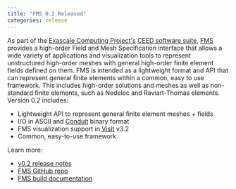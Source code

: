 ```yaml
---
title: "FMS 0.2 Released"
categories: release
---
```


As part of the [Exascale Computing Project's](https://exascaleproject.org/exascale-computing-project) [CEED software suite](https://ceed.exascaleproject.org/software/), [FMS](https://github.com/CEED/FMS) provides a high-order Field and Mesh Specification interface that allows a wide variety of applications and visualization tools to represent unstructured high-order meshes with general high-order finite element fields defined on them. FMS is intended as a lightweight format and API that can represent general finite elements within a common, easy to use framework. This includes high-order solutions and meshes as well as non-standard finite elements, such as Nedelec and Raviart-Thomas elements. Version 0.2 includes:

- Lightweight API to represent general finite element meshes + fields
- I/O in ASCII and [Conduit](https://github.com/LLNL/conduit) binary format
- FMS visualization support in [VisIt](https://visit.llnl.gov) v3.2
- Common, easy-to-use framework

Learn more:
- [v0.2 release notes](https://github.com/CEED/FMS/releases/tag/v0.2)
- [FMS GitHub repo](https://github.com/CEED/FMS)
- [FMS build documentation](https://github.com/CEED/FMS/blob/master/doc/build.md)
